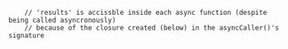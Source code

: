         // 'results' is accissble inside each async function (despite being called asyncronously)
        // because of the closure created (below) in the asyncCaller()'s signature